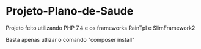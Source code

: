 # Projeto-Plano-de-Saude

Projeto feito utilizando PHP 7.4 e os frameworks RainTpl e SlimFramework2

Basta apenas utlizar o comando "composer install"
